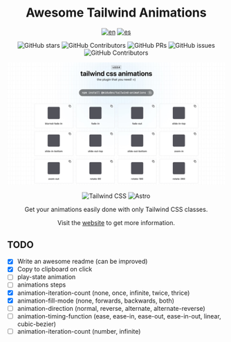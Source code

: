 <div align="center">

# Awesome Tailwind Animations

[![en](https://img.shields.io/badge/lang-en-red.svg)](./README.md)
[![es](https://img.shields.io/badge/lang-es-yellow.svg)](./README.es.md)

![GitHub stars](https://img.shields.io/github/stars/midudev/tailwind-animations)
![GitHub Contributors](https://img.shields.io/github/contributors/midudev/tailwind-animations)
![GitHub PRs](https://img.shields.io/github/issues-pr/midudev/tailwind-animations)
![GitHub issues](https://img.shields.io/github/issues/midudev/tailwind-animations)
![GitHub Contributors](https://img.shields.io/github/contributors/midudev/tailwind-animations)

![web](./lib/imgs/web.jpg)

![Tailwind
CSS](https://img.shields.io/badge/Tailwind%20CSS-3.4.1-blue?style=for-the-badge&logo=tailwind-css)
![Astro](https://img.shields.io/badge/Astro-4.3.3-blue?style=for-the-badge&logo=astro)

Get your animations easily done with only Tailwind CSS classes.

Visit the [website](https://github.com/midudev/tailwind-animations) to get more information.

</div>

## TODO

- [X] Write an awesome readme (can be improved)
- [X] Copy to clipboard on click
- [ ] play-state animation
- [ ] animations steps
- [X] animation-iteration-count (none, once, infinite, twice, thrice)
- [X] animation-fill-mode (none, forwards, backwards, both)
- [ ] animation-direction (normal, reverse, alternate, alternate-reverse)
- [ ] animation-timing-function (ease, ease-in, ease-out, ease-in-out, linear, cubic-bezier)
- [ ] animation-iteration-count (number, infinite)
